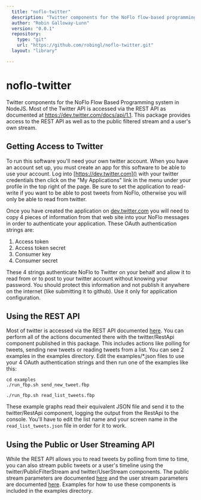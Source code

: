 ```yaml
---
  title: "noflo-twitter"
  description: "Twitter components for the NoFlo flow-based programming environment"
  author: "Robin Galloway-Lunn"
  version: "0.0.1"
  repository: 
    type: "git"
    url: "https://github.com/robingl/noflo-twitter.git"
  layout: "library"

---
```

noflo-twitter
=============

Twitter components for the NoFlo Flow Based Programming system in NodeJS.  Most of the Twitter API is accessed via the REST API as documented at https://dev.twitter.com/docs/api/1.1.  This package provides access to the REST API as well as to the public filtered stream and a user's own stream.

Getting Access to Twitter
-------------------------
To run this software you'll need your own twitter account.  When you have an account set up, you must create an app for this software to be able to use your account.  Log into [https://dev.twitter.com]() with your twitter credentials then click on the "My Applications" link in the menu under your profile in the top right of the page.  Be sure to set the application to read-write if you want to be able to post tweets from NoFlo, otherwise you will only be able to read from twitter.

Once you have created the application on [dev.twitter.com](https://dev.twitter.com) you will need to copy 4 pieces of information from that web site into your NoFlo messages in order to authenticate your application.  These OAuth authentication strings are:

1. Access token
2. Access token secret
3. Consumer key
4. Consumer secret

These 4 strings authenticate NoFlo to Twitter on your behalf and allow it to read from or to post to your twitter account without knowing your password.  You should protect this information and not publish it anywhere on the internet (like submitting it to github).  Use it only for application configuration.

Using the REST API
------------------
Most of twitter is accessed via the REST API documented [here](https://dev.twitter.com/docs/api/1.1).  You can perform all of the actions documented there with the twitter/RestApi component published in this package.  This includes actions like polling for tweets, sending new tweets or reading tweets from a list.  You can see 2 examples in the examples directory.  Edit the examples/*.json files to use your 4 OAuth authentication strings and then run one of the examples like this:

```
cd examples
./run_fbp.sh send_new_tweet.fbp

./run_fbp.sh read_list_tweets.fbp
```

These example graphs read their equivalent JSON file and send it to the twitter/RestApi component, logging the output from the RestApi to the console.  You'll have to edit the list name and your screen name in the `read_list_tweets.json` file in order for it to work.

Using the Public or User Streaming API
--------------------------------------
While the REST API allows you to read tweets by polling from time to time, you can also stream public tweets or a user's timeline using the twitter/PublicFilterStream and twitter/UserStream components.  The public stream parameters are documented [here](https://dev.twitter.com/docs/streaming-apis/streams/public) and the user stream parameters are documented [here](https://dev.twitter.com/docs/streaming-apis/streams/user).  Examples for how to use these components is included in the examples directory.
